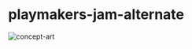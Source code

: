 # playmakers-jam-alternate
![concept-art](https://github.com/SebZanardo/playmakers-jam-alternate/blob/main/concept-art.png)
